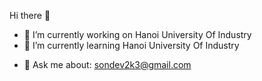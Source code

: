 Hi there 👋



- 🔭 I’m currently working on Hanoi University Of Industry
- 🌱 I’m currently learning Hanoi University Of Industry
<!-- - 👯 I’m looking to collaborate on ...
- 🤔 I’m looking for help with ... -->
- 💬 Ask me about: sondev2k3@gmail.com
<!-- - 📫 How to reach me: ...
- 😄 Pronouns: ...
- ⚡ Fun fact: ... -->
